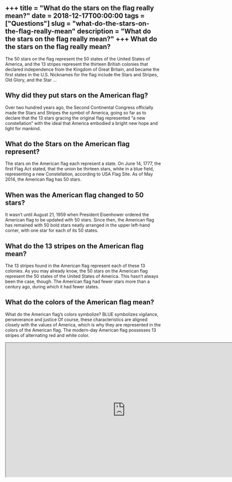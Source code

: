 +++
title = "What do the stars on the flag really mean?"
date = 2018-12-17T00:00:00
tags = ["Questions"]
slug = "what-do-the-stars-on-the-flag-really-mean"
description = "What do the stars on the flag really mean?"
+++
What do the stars on the flag really mean?
------------------------------------------

The 50 stars on the flag represent the 50 states of the United States of America, and the 13 stripes represent the thirteen British colonies that declared independence from the Kingdom of Great Britain, and became the first states in the U.S. Nicknames for the flag include the Stars and Stripes, Old Glory, and the Star …

Why did they put stars on the American flag?
--------------------------------------------

Over two hundred years ago, the Second Continental Congress officially made the Stars and Stripes the symbol of America, going so far as to declare that the 13 stars gracing the original flag represented “a new constellation” with the ideal that America embodied a bright new hope and light for mankind.

What do the Stars on the American flag represent?
-------------------------------------------------

The stars on the American flag each represent a state. On June 14, 1777, the first Flag Act stated, that the union be thirteen stars, white in a blue field, representing a new Constellation, according to USA Flag Site. As of May 2014, the American flag has 50 stars.

When was the American flag changed to 50 stars?
-----------------------------------------------

It wasn’t until August 21, 1959 when President Eisenhower ordered the American flag to be updated with 50 stars. Since then, the American flag has remained with 50 bold stars neatly arranged in the upper left-hand corner, with one star for each of its 50 states.

What do the 13 stripes on the American flag mean?
-------------------------------------------------

The 13 stripes found in the American flag represent each of these 13 colonies. As you may already know, the 50 stars on the American flag represent the 50 states of the United States of America. This hasn’t always been the case, though. The American flag had fewer stars more than a century ago, during which it had fewer states.

What do the colors of the American flag mean?
---------------------------------------------

What do the American flag’s colors symbolize? BLUE symbolizes vigilance, perseverance and justice Of course, these characteristics are aligned closely with the values of America, which is why they are represented in the colors of the American flag. The modern-day American flag possesses 13 stripes of alternating red and white color.

<iframe allow="accelerometer; autoplay; clipboard-write; encrypted-media; gyroscope; picture-in-picture" allowfullscreen="" class="__youtube_prefs__  epyt-is-override  no-lazyload" data-no-lazy="1" data-origheight="433" data-origwidth="770" data-skipgform_ajax_framebjll="" height="433" id="_ytid_85583" loading="lazy" src="https://www.youtube.com/embed/TruKGrJBAwg?enablejsapi=1&autoplay=0&cc_load_policy=0&cc_lang_pref=&iv_load_policy=1&loop=0&modestbranding=0&rel=1&fs=1&playsinline=0&autohide=2&theme=dark&color=red&controls=1&" title="YouTube player" width="770"></iframe>